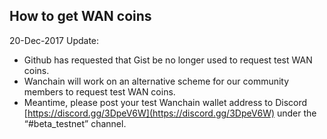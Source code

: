 ## How to get WAN coins

20-Dec-2017 Update: 
* Github has requested that Gist be no longer used to request test WAN coins.
* Wanchain will work on an alternative scheme for our community members to request test WAN coins.
* Meantime, please post your test Wanchain wallet address to Discord [https://discord.gg/3DpeV6W](https://discord.gg/3DpeV6W) under the “#beta_testnet” channel.






